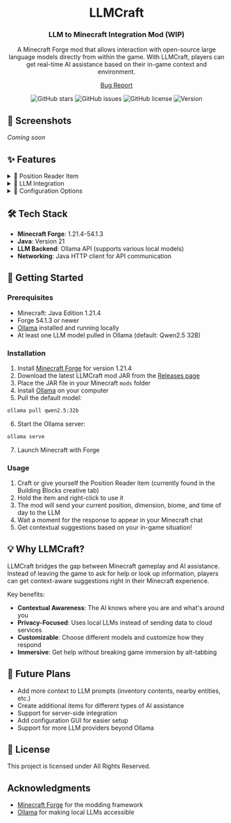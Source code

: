 <div align="center">

# LLMCraft
### LLM to Minecraft Integration Mod (WIP)

A Minecraft Forge mod that allows interaction with open-source large language models directly from within the game. With LLMCraft, players can get real-time AI assistance based on their in-game context and environment.

[Bug Report](https://github.com/kayroye/LLMCraft/issues)

![GitHub stars](https://img.shields.io/github/stars/kayroye/LLMCraft)
![GitHub issues](https://img.shields.io/github/issues/kayroye/LLMCraft)
![GitHub license](https://img.shields.io/github/license/kayroye/LLMCraft)
![Version](https://img.shields.io/badge/version-1.0.0-blue)

</div>

## 📸 Screenshots

*Coming soon*

## ✨ Features

<details>
<summary>🔮 Position Reader Item</summary>

- Reads the player's coordinates, dimension, biome, and time
- Sends this context to a local LLM for processing
- Receives tailored suggestions based on the player's in-game situation
- Displays AI suggestions directly in the Minecraft chat
</details>

<details>
<summary>🤖 LLM Integration</summary>

- Works with locally hosted Ollama models (default: Qwen2.5 32B)
- API integration that works through HTTP requests
- Customizable system prompts to shape the AI assistant's behavior
- Context-aware suggestions based on player's surroundings
</details>

<details>
<summary>🔧 Configuration Options</summary>

- Customize which LLM model to use
- Adjust the system prompt to change how the AI responds
</details>

## 🛠️ Tech Stack

- **Minecraft Forge**: 1.21.4-54.1.3
- **Java**: Version 21
- **LLM Backend**: Ollama API (supports various local models)
- **Networking**: Java HTTP client for API communication

## 🚀 Getting Started

### Prerequisites

- Minecraft: Java Edition 1.21.4
- Forge 54.1.3 or newer
- [Ollama](https://ollama.ai/) installed and running locally
- At least one LLM model pulled in Ollama (default: Qwen2.5 32B)

### Installation

1. Install [Minecraft Forge](https://files.minecraftforge.net/) for version 1.21.4
2. Download the latest LLMCraft mod JAR from the [Releases page](https://github.com/kayroye/LLMCraft/releases)
3. Place the JAR file in your Minecraft `mods` folder
4. Install [Ollama](https://ollama.ai/) on your computer
5. Pull the default model:
```bash
ollama pull qwen2.5:32b
```
6. Start the Ollama server:
```bash
ollama serve
```
7. Launch Minecraft with Forge

### Usage

1. Craft or give yourself the Position Reader item (currently found in the Building Blocks creative tab)
2. Hold the item and right-click to use it
3. The mod will send your current position, dimension, biome, and time of day to the LLM
4. Wait a moment for the response to appear in your Minecraft chat
5. Get contextual suggestions based on your in-game situation!

## 💡 Why LLMCraft?

LLMCraft bridges the gap between Minecraft gameplay and AI assistance. Instead of leaving the game to ask for help or look up information, players can get context-aware suggestions right in their Minecraft experience.

Key benefits:
- **Contextual Awareness**: The AI knows where you are and what's around you
- **Privacy-Focused**: Uses local LLMs instead of sending data to cloud services
- **Customizable**: Choose different models and customize how they respond
- **Immersive**: Get help without breaking game immersion by alt-tabbing

## 🔮 Future Plans

- Add more context to LLM prompts (inventory contents, nearby entities, etc.)
- Create additional items for different types of AI assistance
- Support for server-side integration
- Add configuration GUI for easier setup
- Support for more LLM providers beyond Ollama

## 📄 License

This project is licensed under All Rights Reserved.

## Acknowledgments

- [Minecraft Forge](https://files.minecraftforge.net/) for the modding framework
- [Ollama](https://ollama.ai/) for making local LLMs accessible
